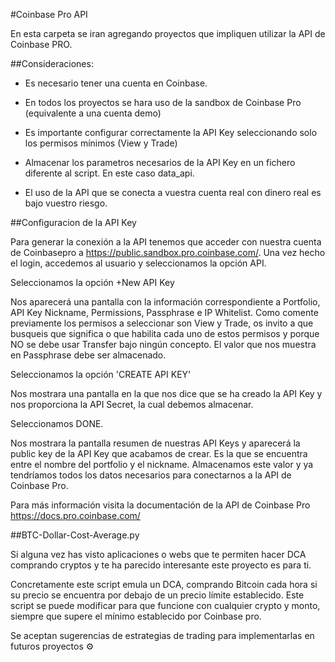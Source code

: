 #Coinbase Pro API

En esta carpeta se iran agregando proyectos que impliquen utilizar la API de Coinbase PRO. 

##Consideraciones: 

- Es necesario tener una cuenta en Coinbase.

- En todos los proyectos se hara uso de la sandbox de Coinbase Pro (equivalente a una cuenta demo)

- Es importante configurar correctamente la API Key seleccionando solo los permisos mínimos (View y Trade)

- Almacenar los parametros necesarios de la API Key en un fichero diferente al script. En este caso data_api.

- El uso de la API que se conecta a vuestra cuenta real con dinero real es bajo vuestro riesgo.

##Configuracion de la API Key

Para generar la conexión a la API tenemos que acceder con nuestra cuenta de Coinbasepro a https://public.sandbox.pro.coinbase.com/. Una vez hecho el login, accedemos al usuario y seleccionamos la opción API. 

Seleccionamos la opción +New API Key

Nos aparecerá una pantalla con la información correspondiente a Portfolio, API Key Nickname, Permissions, Passphrase e IP Whitelist.
Como comente previamente los permisos a seleccionar son View y Trade, os invito a que busqueis que significa o que habilita cada uno de estos permisos y porque NO se debe usar Transfer bajo ningún concepto.
El valor que nos muestra en Passphrase debe ser almacenado.

Seleccionamos la opción 'CREATE API KEY'

Nos mostrara una pantalla en la que nos dice que se ha creado la API Key y nos proporciona la API Secret, la cual debemos almacenar.

Seleccionamos DONE.

Nos mostrara la pantalla resumen de nuestras API Keys y aparecerá la public key de la API Key que acabamos de crear. Es la que se encuentra entre el nombre del portfolio y el nickname.
Almacenamos este valor y ya tendríamos todos los datos necesarios para conectarnos a la API de Coinbase Pro.

Para más información visita la documentación de la API de Coinbase Pro https://docs.pro.coinbase.com/

##BTC-Dollar-Cost-Average.py

Si alguna vez has visto aplicaciones o webs que te permiten hacer DCA comprando cryptos y te ha parecido interesante este proyecto es para ti.

Concretamente este script emula un DCA, comprando Bitcoin cada hora si su precio se encuentra por debajo de un precio límite establecido.
Este script se puede modificar para que funcione con cualquier crypto y monto, siempre que supere el mínimo establecido por Coinbase pro.

Se aceptan sugerencias de estrategias de trading para implementarlas en futuros proyectos ⚙️


